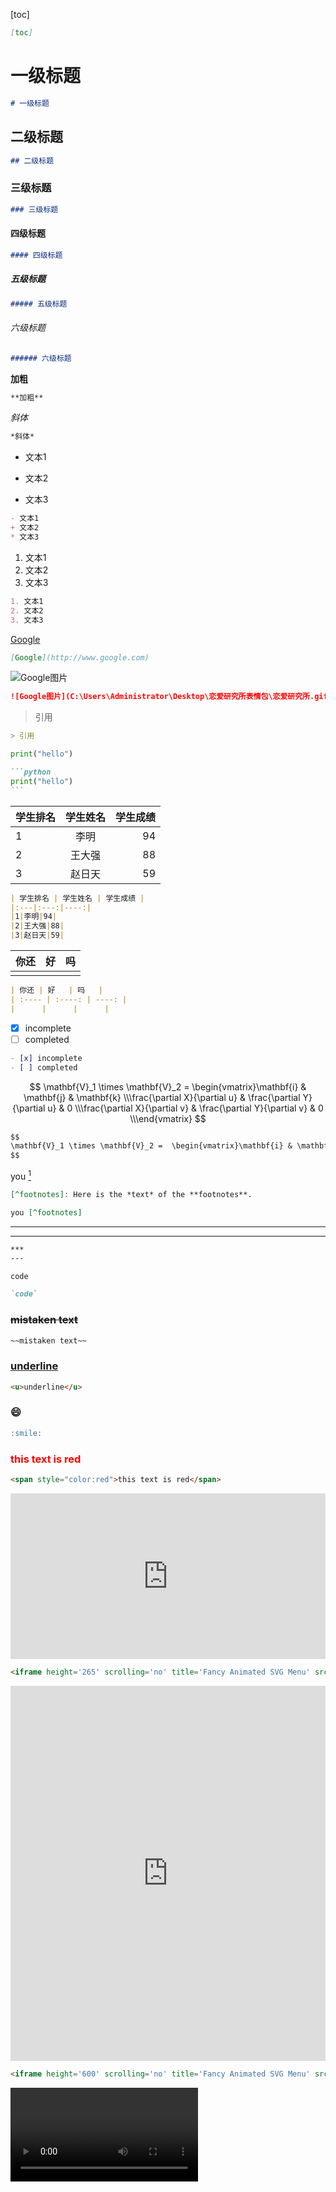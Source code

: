 [toc]

```markdown
[toc]
```

# 一级标题

```markdown
# 一级标题
```



## 二级标题

```markdown
## 二级标题
```



### 三级标题

```markdown
### 三级标题
```



#### 四级标题

```markdown
#### 四级标题
```



##### 五级标题

```markdown
##### 五级标题
```



###### 六级标题

```markdown
###### 六级标题
```

**加粗**

```markdown
**加粗**
```

*斜体*

```markdown
*斜体*
```



- 文本1
+ 文本2
* 文本3

```markdown
- 文本1
+ 文本2
* 文本3
```



1. 文本1
2. 文本2
3. 文本3

```markdown
1. 文本1
2. 文本2
3. 文本3
```

[Google](http://www.google.com)

```markdown
[Google](http://www.google.com)
```

![Google图片](C:\Users\Administrator\Desktop\恋爱研究所表情包\恋爱研究所.gif)

```markdown
![Google图片](C:\Users\Administrator\Desktop\恋爱研究所表情包\恋爱研究所.gif)
```



> 引用

```markdown
> 引用
```

```python
print("hello")
```

~~~markdown
```python
print("hello")
```
~~~



| 学生排名 | 学生姓名 | 学生成绩 |
|:---|:---:|----:|
|1|李明|94|
|2|王大强|88|
|3|赵日天|59|

```markdown
| 学生排名 | 学生姓名 | 学生成绩 |
|:---|:---:|----:|
|1|李明|94|
|2|王大强|88|
|3|赵日天|59|
```

| 你还 | 好   | 吗   |
| :---- | :----: | ----: |
|      |      |      |

```markdown
| 你还 | 好   | 吗   |
| :---- | :----: | ----: |
|      |      |      |
```



- [x] incomplete
- [ ] completed

```markdown
- [x] incomplete
- [ ] completed
```


$$
\mathbf{V}_1 \times \mathbf{V}_2 =  \begin{vmatrix}\mathbf{i} & \mathbf{j} & \mathbf{k} \\\frac{\partial X}{\partial u} &  \frac{\partial Y}{\partial u} & 0 \\\frac{\partial X}{\partial v} &  \frac{\partial Y}{\partial v} & 0 \\\end{vmatrix}
$$

```markdown
$$
\mathbf{V}_1 \times \mathbf{V}_2 =  \begin{vmatrix}\mathbf{i} & \mathbf{j} & \mathbf{k} \\\frac{\partial X}{\partial u} &  \frac{\partial Y}{\partial u} & 0 \\\frac{\partial X}{\partial v} &  \frac{\partial Y}{\partial v} & 0 \\\end{vmatrix}
$$
```

[^footnotes]: Here is the *text* of the **footnotes**.

you [^footnotes]

```markdown
[^footnotes]: Here is the *text* of the **footnotes**.

you [^footnotes]
```



***

---

```markdown
***
---
```

`code`

```markdown
`code`
```



### ~~mistaken text~~

```markdown
~~mistaken text~~

```



### <u>underline</u>

```markdown
<u>underline</u>
```



### :smile:

```markdown
:smile:
```

### <span style="color:red">this text is red</span>

```markdown
<span style="color:red">this text is red</span>
```



<iframe height='265' scrolling='no' title='Fancy Animated SVG Menu' src='http://codepen.io/jeangontijo/embed/OxVywj/?height=265&theme-id=0&default-tab=css,result&embed-version=2' frameborder='no' allowtransparency='true' allowfullscreen='true' style='width: 100%;'></iframe>

```markdown
<iframe height='265' scrolling='no' title='Fancy Animated SVG Menu' src='http://codepen.io/jeangontijo/embed/OxVywj/?height=265&theme-id=0&default-tab=css,result&embed-version=2' frameborder='no' allowtransparency='true' allowfullscreen='true' style='width: 100%;'></iframe>
```



<iframe height='600' scrolling='no' title='Fancy Animated SVG Menu' src='http://jeangontijo.com/' frameborder='no' allowtransparency='true' allowfullscreen='true' style='width: 100%;'></iframe>

```markdown
<iframe height='600' scrolling='no' title='Fancy Animated SVG Menu' src='http://jeangontijo.com/' frameborder='no' allowtransparency='true' allowfullscreen='true' style='width: 100%;'></iframe>
```



<video src="C:\Users\Administrator\Desktop\1.mkv" />

```markdown
<video src="C:\Users\Administrator\Desktop\1.mkv" />
```



<audio id="audio" controls="" preload="none"> <source id="mp3" src="https://sharefs.yun.kugou.com/202009301038/08486dc01a93f94bbd72981c93c46cb1/G053/M08/0E/09/FZQEAFaLwaKAeJuWADARjgiLn2o645.mp3"> </audio>

```markdown
<audio id="audio" controls="" preload="none"> <source id="mp3" src="https://sharefs.yun.kugou.com/202009301038/08486dc01a93f94bbd72981c93c46cb1/G053/M08/0E/09/FZQEAFaLwaKAeJuWADARjgiLn2o645.mp3"> </audio>
```

<center>居中</center>

```markdown
<center>居中</center>
```

<iframe                         style="margin-left: 2px; margin-bottom:-5px;"                         frameborder="0" scrolling="0" width="100px" height="20px"                         src="https://ghbtns.com/github-btn.html?user=huoma&repo=huoma.github.io&type=star&count=true" >                     </iframe>

```markdown
<iframe style="margin-left: 2px; margin-bottom:-5px;"  frameborder="0" 
scrolling="0" width="100px" height="20px"  
src="https://ghbtns.com/github-btn.html?user=huoma&repo=huoma.github.io&type=star&count=true" >       </iframe>
```

  

<span style="color:yellow">*未完不带啥时候续*</span>  :tongue:













